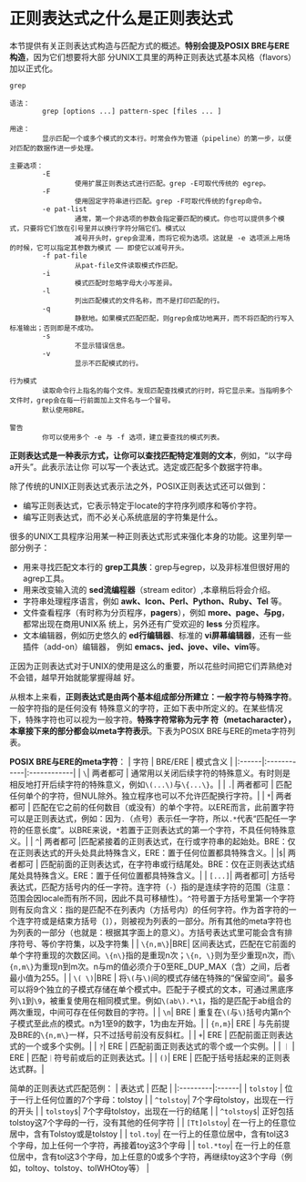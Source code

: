正则表达式之什么是正则表达式
===================================================================================
本节提供有关正则表达式构造与匹配方式的概述。**特别会提及POSIX BRE与ERE构造**，因为它们想要将大部
分UNIX工具里的两种正则表达式基本风格（flavors）加以正式化。
```
grep 

语法：
        grep [options ...] pattern-spec [files ... ] 

用途：
        显示匹配一个或多个模式的文本行。时常会作为管道（pipeline）的第一步，以便对匹配的数据作进一步处理。

主要选项：
        -E
                使用扩展正则表达式进行匹配。grep -E可取代传统的 egrep。
        -F
                使用固定字符串进行匹配。grep -F可取代传统的fgrep命令。
        -e pat-list 
                通常，第一个非选项的参数会指定要匹配的模式。你也可以提供多个模式，只要将它们放在引号里并以换行字符分隔它们。模式以
                减号开头时，grep会混淆，而将它视为选项。这就是 -e 选项派上用场的时候，它可以指定其参数为模式 —— 即使它以减号开头。
        -f pat-file 
                从pat-file文件读取模式作匹配。
        -i
                模式匹配时忽略字母大小写差异。
        -l
                列出匹配模式的文件名称，而不是打印匹配的行。
        -q
                静默地。如果模式匹配匹配，则grep会成功地离开，而不将匹配的行写入标准输出；否则即是不成功。
        -s 
                不显示错误信息。
        -v
                显示不匹配模式的行。

行为模式
        读取命令行上指名的每个文件。发现匹配查找模式的行时，将它显示来。当指明多个文件时，grep会在每一行前面加上文件名与一个冒号。
        默认使用BRE。

警告
        你可以使用多个 -e 与 -f 选项，建立要查找的模式列表。
```

**正则表达式是一种表示方式，让你可以查找匹配特定准则的文本**，例如，“以字母a开头”。此表示法让你
可以写一个表达式。选定或匹配多个数据字符串。

除了传统的UNIX正则表达式表示法之外，POSIX正则表达式还可以做到：
+ 编写正则表达式，它表示特定于locate的字符序列顺序和等价字符。
+ 编写正则表达式，而不必关心系统底层的字符集是什么。

很多的UNIX工具程序沿用某一种正则表达式形式来强化本身的功能。这里列举一部分例子：
+ 用来寻找匹配文本行的 **grep工具族**：grep与egrep，以及非标准但很好用的agrep工具。
+ 用来改变输入流的 **sed流编程器**（stream editor）,本章稍后将会介绍。
+ 字符串处理程序语言，例如 **awk、Icon、Perl、Python、Ruby、Tel** 等。
+ 文件查看程序（有时称为分页程序，**pagers**），例如 **more、page、与pg**，都常出现在商用UNIX系
统上，另外还有广受欢迎的 **less** 分页程序。
+ 文本编辑器，例如历史悠久的 **ed行编辑器**、标准的 **vi屏幕编辑器**，还有一些插件（add-on）编辑器，
例如 **emacs、jed、jove、vile、vim**等。

正因为正则表达式对于UNIX的使用是这么的重要，所以花些时间把它们弄熟绝对不会错，越早开始就能掌握得越
好。

从根本上来看，**正则表达式是由两个基本组成部分所建立：一般字符与特殊字符**。一般字符指的是任何没有
特殊意义的字符，正如下表中所定义的。在某些情况下，特殊字符也可以视为一般字符。**特殊字符常称为元字
符（metacharacter），本章接下来的部分都会以meta字符表示**。下表为POSIX BRE与ERE的meta字符列表。

**POSIX BRE与ERE的meta字符**：
| 字符 | BRE/ERE | 模式含义 |
|:------|:------------|:------------|
| `\`| 两者都可 | 通常用以关闭后续字符的特殊意义。有时则是相反地打开后续字符的特殊意义，例如`\(...\)`与`\{...\}`。|
| `.`| 两者都可 | 匹配任何单个的字符，但NUL除外。独立程序也可以不允许匹配换行字符。|
| `*`| 两者都可 | 匹配在它之前的任何数目（或没有）的单个字符。以ERE而言，此前置字符可以是正则表达式，例如：因为`.`（点号）表示任一字符，所以`.*`代表“匹配任一字符的任意长度”。以BRE来说，`*`若置于正则表达式的第一个字符，不具任何特殊意义。|
| `^`| 两者都可 |匹配紧接着的正则表达式，在行或字符串的起始处。BRE：仅在正则表达式的开头处具此特殊含义，ERE：置于任何位置都具特殊含义。|
|`$`| 两者都可 | 匹配前面的正则表达式，在字符串或行结尾处。BRE：仅在正则表达式结尾处具特殊含义。ERE：置于任何位置都具特殊含义。|
| `[...]`| 两者都可| 方括号表达式，匹配方括号内的任一字符。连字符（`-`）指的是连续字符的范围（注意：范围会因locale而有所不同，因此不具可移植性）。`^`符号置于方括号里第一个字符则有反向含义：指的是匹配不在列表内（方括号内）的任何字符。作为首字符的一个连字符或是结束方括号（`]`），则被视为列表的一部分。所有其他的meta字符也为列表的一部分（也就是：根据其字面上的意义）。方括号表达式里可能会含有排序符号、等价字符集，以及字符集 |
| `\{n,m\}`|BRE| 区间表达式，匹配在它前面的单个字符重现的次数区间。`\{n\}`指的是重现n次；`\{n, \}`则为至少重现n次，而`\{n,m\}`为重现n到m次。n与m的值必须介于0至RE_DUP_MAX（含）之间，后者最小值为255。|
| `\( \)`|BRE | 将`\(`与`\)`间的模式存储在特殊的“保留空间”。最多可以将9个独立的子模式存储在单个模式中。匹配于子模式的文本，可通过黑底序列`\1`到`\9`，被重复使用在相同模式里。例如`\(ab\).*\1`，指的是匹配于ab组合的两次重现，中间可存在任何数目的字符。|
| `\n`| BRE | 重复在`\(`与`\)`括号内第n个子模式至此点的模式。n为1至9的数字，1为由左开始。|
| `{n,m}`| ERE | 与先前提及BRE的`\{n,m\}`一样，只不过括号前没有反斜杠。|
| `+`| ERE | 匹配前面正则表达式的一个或多个实例。|
| `?`| ERE | 匹配前面正则表达式的零个或一个实例。|
| `｜` | ERE | 匹配`｜`符号前或后的正则表达式。|
| `()`| ERE | 匹配于括号括起来的正则表达式群。|

简单的正则表达式匹配范例：
| 表达式 | 匹配 |
|:---------|:------|
| `tolstoy` | 位于一行上任何位置的7个字母：tolstoy |
| `^tolstoy`| 7个字母tolstoy，出现在一行的开头 |
| `tolstoy$`| 7个字母tolstoy，出现在一行的结尾 | 
| `^tolstoy$`| 正好包括tolstoy这7个字母的一行，没有其他的任何字符 |
| `[Tt]olstoy`| 在一行上的任意位居中，含有Tolstoy或是tolstoy |
| `tol.toy`| 在一行上的任意位居中，含有tol这3个字母，加上任何一个字符，再接着toy这3个字母 |
| `tol.*toy`| 在一行上的任意位居中，含有tol这3个字母，加上任意的0或多个字符，再继续toy这3个字母（例如，toltoy、tolstoy、tolWHOtoy等） |


